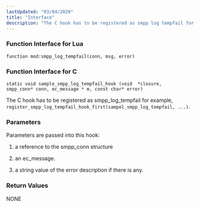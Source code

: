 ```yaml
---
lastUpdated: "03/04/2020"
title: "Interface"
description: "The C hook has to be registered as smpp log tempfail for example register smpp log tempfail hook first sampel smpp log tempfail Parameters are passed into this hook a reference to the smpp conn structure an ec message a string value of the error description if there is any..."
---
```


### <a name="idp594000"></a> Function Interface for Lua

`function mod:smpp_log_tempfail(conn, msg, error)`
### <a name="idp595792"></a> Function Interface for C

```
static void sample_smpp_log_tempfail_hook (void  *closure,
smpp_conn* conn, ec_message * m, const char* error)
```

The C hook has to be registered as smpp_log_tempfail for example, `register_smpp_log_tempfail_hook_first(sampel_smpp_log_tempfail, ...)`.

### <a name="idp598640"></a> Parameters

Parameters are passed into this hook:

1.  a reference to the smpp_conn structure

2.  an ec_message.

3.  a string value of the error description if there is any.

### <a name="idp603552"></a> Return Values

NONE